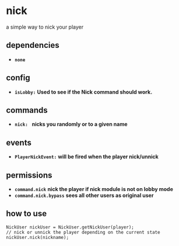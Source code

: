 nick
=====
a simple way to nick your player

dependencies
------------

* **`none`**

config
------
* **`isLobby:`** **Used to see if the Nick command should work.**

commands
--------
* **`nick: `** **nicks you randomly or to a given name**

events
------
* **`PlayerNickEvent:`** **will be fired when the player nick/unnick**

permissions
-----------
* **`command.nick`** **nick the player if nick module is not on lobby mode**
* **`command.nick.bypass`** **sees all other users as original user**

how to use
----------
```
NickUser nickUser = NickUser.getNickUser(player);
// nick or unnick the player depending on the current state
nickUser.nick(nickname);
```

